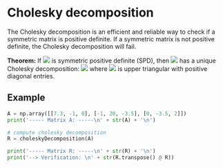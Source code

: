 # Cholesky decomposition
The Cholesky decomposition is an efficient and reliable way to check if a symmetric matrix is positive definite. If a symmetric matrix is not positive definite, the Cholesky decomposition will fail.

**Theorem:**
If <img src="https://render.githubusercontent.com/render/math?math=A \in \mathbb{R}^{n \times n}"> is symmetric positive definite (SPD), then <img src="https://render.githubusercontent.com/render/math?math=A"> has a unique Cholesky decomposition:
<img src="https://render.githubusercontent.com/render/math?math=A = R^{\text{T}} R">
where <img src="https://render.githubusercontent.com/render/math?math=R \in \mathbb{R}^{n \times n}"> is upper triangular with positive diagonal entries.


## Example
```python
A = np.array([[7.3, -1, 0], [-1, 20, -3.5], [0, -3.5, 2]])
print('----- Matrix A: -----\n' + str(A) + '\n')

# compute cholesky decomposition
R = choleskyDecomposition(A)

print('----- Matrix R: -----\n' + str(R) + '\n')
print('--> Verification: \n' + str(R.transpose() @ R))
```


